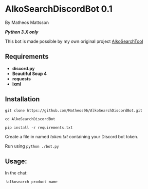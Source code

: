 # AlkoSearchDiscordBot 0.1
By Matheos Mattsson

***Python 3.X only***

This bot is made possible by my own original project [AlkoSearchTool](https://github.com/Matheos96/AlkoSearchTool)

## Requirements
- **discord.py**
- **Beautiful Soup 4**
- **requests**
- **lxml**

## Installation


```git clone https://github.com/Matheos96/AlkoSearchDiscordBot.git```


```cd AlkoSearchDiscordBot```

```pip install -r requirements.txt```



Create a file in named *token.txt* containing your Discord bot token.

Run using ```python ./bot.py```


## Usage: 

In the chat:
```
!alkosearch product name
```
